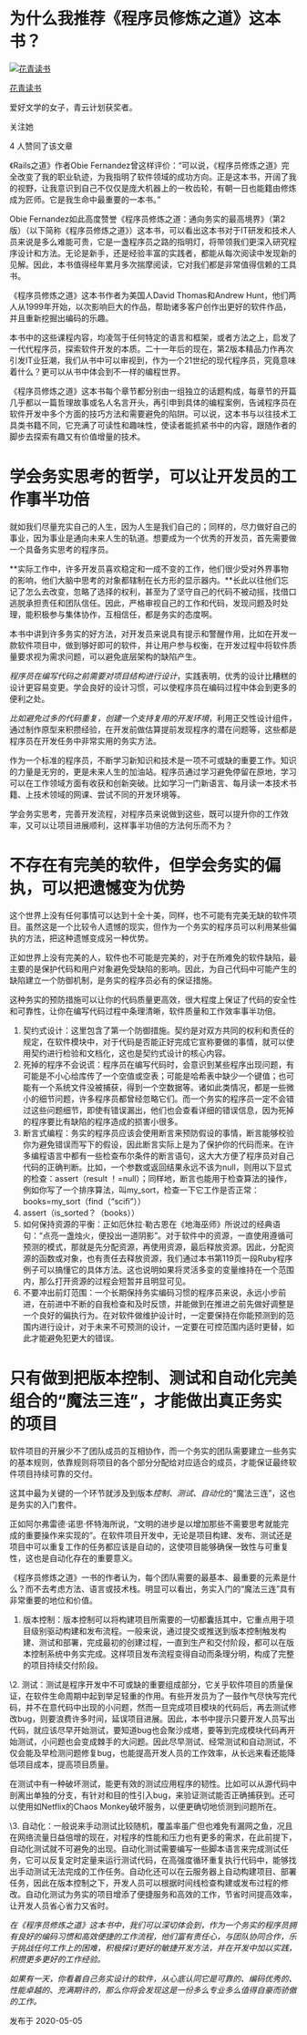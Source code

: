 # 为什么我推荐《程序员修炼之道》这本书？

[![花青读书](https://pic1.zhimg.com/v2-55f75849ca5adbe951a26e96cf786cdf_xs.jpg?source=172ae18b)](https://www.zhihu.com/people/mu-lan-87-54-94)

[花青读书](https://www.zhihu.com/people/mu-lan-87-54-94)

爱好文学的女子，青云计划获奖者。

关注她

4 人赞同了该文章

《Rails之道》作者Obie Fernandez曾这样评价：“可以说，《程序员修炼之道》完全改变了我的职业轨迹，为我指明了软件领域的成功方向。正是这本书，开阔了我的视野，让我意识到自己不仅仅是庞大机器上的一枚齿轮，有朝一日也能籍由修炼成为匠师。它是我生命中最重要的一本书。”

Obie Fernandez如此高度赞誉《程序员修炼之道：通向务实的最高境界》（第2版）（以下简称《程序员修炼之道》）这本书，可以看出这本书对于IT研发和技术人员来说是多么难能可贵，它是一盏程序员之路的指明灯，将带领我们更深入研究程序设计和方法。无论是新手，还是经验丰富的实践者，都能从每次阅读中发现新的见解。因此，本书值得经年累月多次揣摩阅读，它对我们都是非常值得信赖的工具书。

《程序员修炼之道》这本书作者为美国人David Thomas和Andrew Hunt，他们两人从1999年开始，以次影响巨大的作品，帮助诸多客户创作出更好的软件作品，并且重新挖掘出编码的乐趣。

本书中的这些课程内容，均凌驾于任何特定的语言和框架，或者方法之上，启发了一代代程序员，探索软件开发的本质。二十一年后的现在，第2版本精品力作再次引发IT业狂潮，我们从书中可以审视到，作为一个21世纪的现代程序员，究竟意味着什么？更可以从书中体会到不一样的编程世界。



《程序员修炼之道》这本书每个章节都分别由一组独立的话题构成，每章节的开篇几乎都以一篇哲理故事或名人名言开头，再引申到具体的编程案例，告诫程序员在软件开发中多个方面的技巧方法和需要避免的陷阱。可以说，这本书与以往技术工具类书籍不同，它充满了可读性和趣味性，使读者能抓紧书中的内容，跟随作者的脚步去探索有趣又有价值增量的技术。



# 学会务实思考的哲学，可以让开发员的工作事半功倍

就如我们尽量充实自己的人生，因为人生是我们自己的；同样的，尽力做好自己的事业，因为事业是通向未来人生的轨道。想要成为一个优秀的开发员，首先需要做一个具备务实思考的程序员。

**实际工作中，许多开发员喜欢稳定和一成不变的工作，他们很少受对外界事物的影响，他们大脑中思考的对象都辖制在长方形的显示器内。**长此以往他们忘记了怎么去改变，忽略了选择的权利，甚至为了坚守自己的代码不被动摇，找借口逃脱承担责任和团队信任。因此，严格审视自己的工作和代码，发现问题及时处理，能积极参与集体协作，互相信任，都是务实的态度啊。

本书中讲到许多务实的好方法，对开发员来说具有提示和警醒作用，比如在开发一款软件项目中，做到够好即可的软件，并让用户参与权衡，在开发过程中将软件质量要求视为需求问题，可以避免底层架构的缺陷产生。

*程序员在编写代码之前需要对项目结构进行设计*，实践表明，优秀的设计比糟糕的设计更容易变更。学会良好的设计习惯，可以使程序员在编码过程中体会到更多的便利之处。

*比如避免过多的代码重复，创建一个支持复用的开发环境*，利用正交性设计组件，通过制作原型来积攒经验，在开发前做估算提前发现程序的潜在问题等，这些都是程序员在开发任务中非常实用的务实方法。

作为一个标准的程序员，不断学习新知识和技术是一项不可或缺的重要工作。知识的力量是无穷的，更是未来人生的加油站。程序员通过学习避免停留在原地，学习可以在工作领域方面有收获和创新突破。比如学习一门新语言、每月读一本技术书籍、上技术领域的网课、尝试不同的开发环境等。

学会务实思考，完善开发流程，对程序员来说做到这些，既可以提升你的工作效率，又可以让项目进展顺利，这样事半功倍的方法何乐而不为？



# 不存在有完美的软件，但学会务实的偏执，可以把遗憾变为优势



这个世界上没有任何事情可以达到十全十美，同样，也不可能有完美无缺的软件项目。虽然这是一个比较令人遗憾的现实，但作为一个务实的程序员可以利用某些偏执的方法，把这种遗憾变成另一种优势。



正如世界上没有完美的人，软件也不可能是完美的，对于在所难免的软件缺陷，最主要的是保护代码和用户对象避免受缺陷的影响。因此，为自己代码中可能产生的缺陷建立一个防御机制，是务实的程序员必有的保证措施。

这种务实的预防措施可以让你的代码质量更高效，很大程度上保证了代码的安全性和可靠性，让你在编写代码过程中条理清晰，软件质量和工作效率事半功倍。

1. 契约式设计：这里包含了第一个防御措施。契约是对双方共同的权利和责任的规定，在软件模块中，对于代码是否能正好完成它宣称要做的事情，就可以使用契约进行检验和文档化，这也是契约式设计的核心内容。
2. 死掉的程序不会说谎：程序员在编写代码时，会意识到某些程序出现问题，有可能是不小心给库传了一个空值或空表；可能是哈希表中缺少一个键值；也可能有一个系统文件没被捕获，得到一个空数据等。诸如此类情况，都是一些微小的细节问题，许多程序员都曾经忽略它们。而一个务实的程序员一定不会错过这些问题细节，即使有错误漏出，他们也会查看详细的错误信息，因为死掉的程序要比有缺陷的程序造成的损害小很多。
3. 断言式编程：务实的程序员应该会使用断言来预防假设的事情，断言能够校验你为避免错误而写下的假设，因此断言实际上是为了保护你的代码而来。在许多编程语言中都有一些检查布尔条件的断言语句，这大大方便了程序员对自己代码的正确判断。比如，一个参数或返回结果永远不该为null，则用以下显式的检查：assert（result ！=null）；同样地，断言也能用于检查算法的操作，例如你写了一个排序算法，叫my_sort，检查一下它工作是否正常：books=my_sort（find（“scifi”））
4. assert（is_sorted？（books））
5. 如何保持资源的平衡：正如厄休拉·勒古恩在《地海巫师》所说过的经典语句：“点亮一盏烛火，便投出一道阴影”。对于软件中的资源，一直使用遵循可预测的模式，那就是先分配资源，再使用资源，最后释放资源。因此，分配资源的函数或对象，也有责任去释放资源，我们通过本书第119页一段Ruby程序例子可以搞懂它的具体方法。这也说明如果将灵活多变的变量维持在一个范围内，那么打开资源的过程会短暂并且明显可见。
6. 不要冲出前灯范围：一个长期保持务实编码习惯的程序员来说，永远小步前进，在前进中不断的自我检查和及时反馈，并能做到在推进之前先做好调整是一个良好的偏执行为。在对软件做维护设计时，一定要保持在你能预测到的范围内进行设计，对于未来不可预测的设计，一定要在可控范围内适时更替，如此才能避免犯更大的错误。



# 只有做到把版本控制、测试和自动化完美组合的“魔法三连”，才能做出真正务实的项目

软件项目的开展少不了团队成员的互相协作，而一个务实的团队需要建立一些务实的基本规则，依靠规则将项目的各个部分分配给对应适合的成员，才能保证最终软件项目持续可靠的交付。

这其中最为关键的一个环节就涉及到版本*控制、测试、自动化*的“魔法三连”，这也是务实的入门套件。

正如阿尔弗雷德·诺思·怀特海所说，“文明的进步是以增加那些不需要思考就能完成的重要操作来实现的”。在软件项目开发中，无论是项目构建、发布、测试还是项目中可以重复工作的任务都应该是自动的，这使项目能够确保一致性与可重复性，这也是自动化存在的重要意义。

《程序员修炼之道》一书的作者认为，每个团队需要的最基本、最重要的元素是什么？而不去考虑方法、语言或技术栈。明显可以看出，务实入门的“魔法三连”具有非常重要的地位和价值。

1. 版本控制：版本控制可以将构建项目所需要的一切都囊括其中，它重点用于项目级别驱动构建和发布流程。一般来说，通过提交或推送到版本控制触发构建、测试和部署，完成最初的创建过程，一直到生产和交付阶段，都可以在版本控制系统中务实完成。这样项目发布流程变得自动而条理分明，构成了完整的项目持续交付阶段。

\2. 测试：测试是程序开发中不可或缺的重要组成部分，它关乎软件项目的质量保证，在软件生命周期中起到举足轻重的作用。有些开发员为了一鼓作气尽快写完代码，并不在意代码中出现的小问题，然而一旦完成项目模块的代码后，再去测试修改bug，则要浪费许多时间，延误项目进展。因此，本书中提示只要开发人员写出代码，就应该尽早开始测试，要知道bug也会聚沙成塔，要等到完成模块代码再开始测试，小问题也会变成棘手的大问题。因此尽早测试、经常测试和自动测试，不仅会能及早检测问题修复bug，也能提高开发人员的工作效率，从长远来看还能降低项目成本，提高项目质量。

在测试中有一种破坏测试，能更有效的测试应用程序的韧性。比如可以从源代码中剖离出单独的分支，有针对和目的性引入bug，来验证测试能否正确捕获到。还可以使用如Netflix的Chaos Monkey破坏服务，以便更确切地侦测到问题所在。

\3. 自动化：一般说来手动测试比较随机，覆盖率虽广但也难免有漏网之鱼，况且在网络流量日益倍增的现在，对程序的性能和压力也有更多的需求，在此前提下，自动化测试就不可避免的出现。自动化测试需要编写一些脚本语言来完成测试任务，它可以反复定时定量来运行测试代码，在高强度循环重复执行代码中，能够找出手动测试无法完成的工作任务。自动化还可以在云服务器上自动构建项目、部署任务，因此在版本控制之下，开发人员可以根据时间线检查构建或发布过程的修改。自动化测试为务实的项目增添了便捷服务和高效的工作，节省时间提高效率，让开发人员省心省力又省时。



*在《程序员修炼之道》这本书中，我们可以深切体会到，作为一个务实的程序员拥有良好的编码习惯和高效便捷的工作流程，他们富有责任心，与团队协同合作，乐于挑战任何工作上的困难，积极探讨更好的敏捷开发方法，并在开发中加以实践，积攒更多更好的工作经验。*

*如果有一天，你看着自己务实设计的软件，从心底认同它是可靠的、编码优秀的、性能卓越的、充满期许的，那么你将会发现这是一份多么专业多么值得自豪而骄傲的工作。*















发布于 2020-05-05